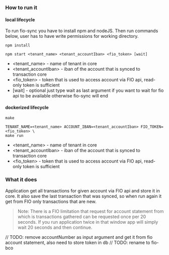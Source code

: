 ### How to run it

#### local lifecycle

To run fio-sync you have to install npm and nodeJS. Then run commands below, user has to have write permissions for working directory.

```
npm install

npm start <tenant_name> <tenant_accountIban> <fio_token> [wait]
```

- <tenant_name> - name of tenant in core
- <tenant_accountIban> - iban of the account that is synced to transaction core
- <fio_token> - token that is used to access account via FIO api, read-only token is sufficient
- [wait] - optional just type wait as last argument if you want to wait for fio api to be available otherwise fio-sync will end

#### dockerized lifecycle

```
make

TENANT_NAME=<tenant_name> ACCOUNT_IBAN=<tenant_accountIban> FIO_TOKEN=<fio_token> \
make run
```

- <tenant_name> - name of tenant in core
- <tenant_accountIban> - iban of the account that is synced to transaction core
- <fio_token> - token that is used to access account via FIO api, read-only token is sufficient

### What it does

Application get all transactions for given account via FIO api and store it in core. It also save the last
transaction that was synced, so when run again it get from FIO only transactions that are new.

> Note: There is a FIO limitation that request for account statement from which is transactions gathered can be requested
once per 20 seconds. If you run application twice in that window app will simply wait 20 seconds and then continue.

// TODO: remove accountNumber as input argument and get it from fio account statement, also need to store token in db
// TODO: rename to fio-bco
